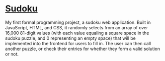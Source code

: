 # [Sudoku](https://giftgiwa.github.io/Sudoku/sudoku.html)
My first formal programming project, a sudoku web application. Built in JavaScript, HTML, and CSS, it randomly selects from an array of over 16,000 81-digit values (with each value equaling a square space in the sudoku puzzle, and 0 representing an empty space) that will be implemented into the frontend for users to fill in. The user can then call another puzzle, or check their entries for whether they form a valid solution or not.
